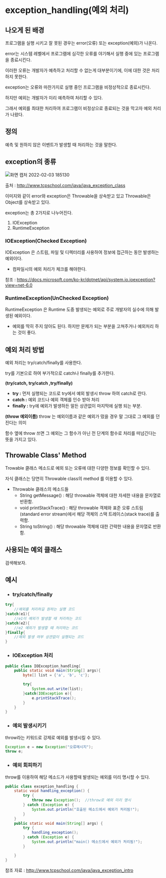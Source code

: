 # exception_handling(예외 처리)
## 나오게 된 배경
프로그램을 실행 시키고 잘 못된 경우는 error(오류) 또는 exception(예외)가 나온다.

error는 시스템 레벨에서 프로그램에 심각한 오류를 야기해서 실행 중에 있는 프로그램을 종료시킨다.

이러한 오류는 개발자가 예측하고 처리할 수 없는게 대부분이기에, 이에 대한 것은 처리하지 못한다.

exception는 오류와 마찬가지로 실행 중인 프로그램을 비정상적으로 종료시킨다.

하지만 예외는 개발자가 미리 예측하여 처리할 수 있다.


그래서 예외를 최대한 처리하여 프로그램이 비정상으로 종료되는 것을 막고자 예외 처리가 나왔다.

## 정의
예측 및 원하지 않은 이벤트가 발생할 때 처리하는 것을 말한다.

## exception의 종류
![화면 캡처 2022-02-03 185130](https://user-images.githubusercontent.com/38696775/152472053-4e59999b-7c4e-4ff9-8ba2-19e5d6aa6fe3.png)


출처 : http://www.tcpschool.com/java/java_exception_class

이미지와 같이 error와 exception은 Throwable을 상속받고 있고 Throwable은 Object를 상속받고 있다.

exception는 총 2가지로 나누어진다.
1. IOException
2. RuntimeException

### IOException(Checked Exception)
IOException 은 스트림, 파일 및 디렉터리를 사용하여 정보에 접근하는 동안 발생하는 예외이다.
+ 컴파일시의 예외 처리가 체크를 해야한다.

참조 : https://docs.microsoft.com/ko-kr/dotnet/api/system.io.ioexception?view=net-6.0

### RuntimeException(UnChecked Exception)
RuntimeException 은 Runtime 도중 발생되는 예외로 주로 개발자의 실수에 의해 발생된 예외이다.
+ 예외를 딱히 주지 않아도 된다. 하지만 문제가 되는 부분을 고쳐주거나 예외처리 하는 것이 좋다.


## 예외 처리 방법
예외 처리는 try/catch/finally를 사용한다.

try를 기본으로 하여 부가적으로 catch나 finally를 추가한다.

**(try/catch, try/catch ,try/finally)**
+ **try :** 먼저 실행되는 코드로 try에서 예외 발생시 throw 하여 catch로 란다.
+ **catch :** 예외 코드나 예외 객체를 인수 받아 처리
+ **finally :** try에 예외가 발생하든 말든 상관없이 마지막에 실행 되는 부분.

**(throw 예외이름)**
throw 는 예외이름과 같은 예외가 떴을 경우 말 그대로 그 예외를 던진다는 의미 

함수 옆에 throw 쓰면 그 예외는 그 함수가 아닌 전 단계의 함수로 처리를 떠넘긴다는 뜻을 가지고 있다.



## Throwable Class' Method
Trowable 클래스 메소드로 예외 또는 오류에 대한 다양한 정보를 확인할 수 있다.

자식 클래스는 당연히 Throwable class의 method 를 이용할 수 있다.

+ Throwable 클래스의 메소드들
    + String getMessage() : 해당 throwable 객체에 대한 자세한 내용을 문자열로 반환함.
    + void printStackTrace() : 해당 throwable 객체와 표준 오류 스트림(standard error stream)에서 해당 객체의 스택 트레이스(stack trace)를 출력함.
    + String toString() : 해당 throwable 객체에 대한 간략한 내용을 문자열로 반환함.

## 사용되는 예외 클래스
검색해보자.

## 예시
+ ### try/catch/finally
```java
try{
    //예외를 처리하길 원하는 실행 코드
}catch(e1){
    //e1이 예외가 발생할 때 처리하는 코드
}catch(e2){
    //e2 예외가 발생할 때 처리하는 코드
}finally{
    //예외 발생 여부 상관없이 실행되는 코드
}
```
+ ### IOException 처리
```java
public class IOException_handling{
    public static void main(String[] args){
        byte[] list = {'a', 'b', 'c'};

        try{
            System.out.write(list);
        }catch(IOException e){
            e.printStackTrace();
        }
    }
}
```
+ ### 예외 발생시키기
throw라는 키워드로 강제로 예외를 발생시킬 수 있다.
```java
Exception e = new Exception("오류메시지");
throw e;
```

+ ### 예외 회피하기
throw를 이용하여 해당 메소드가 사용할때 발생되는 예외를 미리 명시할 수 있다.
```java
public class exception_handling {
    static void handling_exception() {
        try {
            throw new Exception();  //throw로 예외 미리 명시
        } catch (Exception e) {
            System.out.println("호출된 메소드에서 예외가 처리됨!");
        }
    }
    public static void main(String[] args) {
        try {
            handling_exception();
        } catch (Exception e) {
            System.out.println("main() 메소드에서 예외가 처리됨!");
        }

    }
}
```



참조 자료 : http://www.tcpschool.com/java/java_exception_intro

